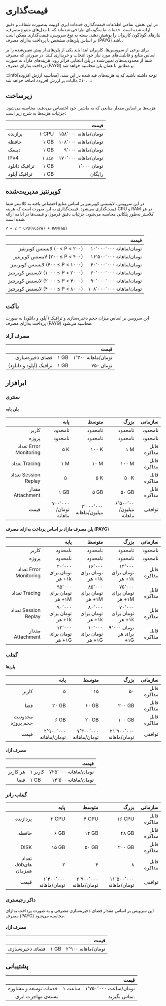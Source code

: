 # قیمت‌گذاری

در این بخش، تمامی اطلاعات قیمت‌گذاری خدمات ابری کوبیت به‌صورت شفاف و دقیق ارائه شده است. خدمات ما به‌گونه‌ای طراحی شده‌اند که با مدل‌های متنوع مصرف، نیازهای گوناگون کاربران را پوشش دهند. بسته به نوع سرویس، قیمت‌گذاری ممکن است بر اساس پلن‌های مشخص یا پرداخت به‌ازای مصرف (PAYG) باشد.

برای برخی از سرویس‌ها، کاربران ابتدا باید یکی از پلن‌های از پیش تعیین‌شده را بر اساس منابع و قابلیت‌های مورد نیاز خود انتخاب و خریداری کنند. در صورتی که مصرف شما از محدودیت‌های تعیین‌شده در پلن انتخابی فراتر رود، هزینه‌های مازاد به ‌صورت پرداخت به‌ازای مصرف (PAYG) و مطابق با همان پلن محاسبه خواهد شد.

:::info[محاسبه ارزش افزوده]
توجه داشته باشید که به هزینه‌های قید شده در این سند، ۱۰٪ مالیات بر ارزشِ افزوده اضافه خواهد شد.
:::

## زیرساخت

هزینه‌ها بر اساس مقدار منابعی که به ماشین خود اختصاص می‌دهید، محاسبه می‌شود. جزئیات هزینه‌ها به شرح زیر است:

|               |        |                 قیمت |
| ------------- | -----: | -------------------: |
| پرازنده       | ‎۱ CPU | ۱۵۸٬۰۰۰ تومان/ماهانه |
| حافظه         |  ‎۱ GB | ۱۰۸٬۰۰۰ تومان/ماهانه |
| دیسک          |  ‎۱ GB |   ۹٬۰۰۰ تومان/ماهانه |
| IPv4          |  ۱ عدد | ۱۷۰٬۰۰۰ تومان/ماهانه |
| ترافیک دانلود |  ‎۱ GB |          ۱٬۰۰۰ تومان |
| ترافیک آپلود  |  ‎۱ GB |               رایگان |

## کوبرنتیز مدیریت‌شده

در این سرویس، لایسنس کوبرنتیز بر اساس منابع اختصاص یافته به کلاستر شما قیمت‌گذاری می‌شود. قیمت‌گذاری به این صورت است که هزینه CPU و RAM در هر کلاستر به‌طور پلکانی محاسبه می‌شود. جزئیات دقیق فرمول و قیمت‌ها در ادامه ارائه شده است.

    P = 2 * CPU(vCore) + RAM(GB)

|                                    |                     قیمت |
| ---------------------------------: | -----------------------: |
|     لایسنس کوبرنتیز ‎(۰ < P < ۲۰۰) |  ۱۰٬۰۰۰٬۰۰۰ تومان/ماهانه |
|   لایسنس کوبرنتیز ‎(۲۰۰ ≤ P < ۴۰۰) |  ۱۶٬۵۰۰٬۰۰۰ تومان/ماهانه |
|  لایسنس کوبرنتیز ‎(۴۰۰ ≤ P < ۱۰۰۰) |  ۴۰٬۰۰۰٬۰۰۰ تومان/ماهانه |
| لایسنس کوبرنتیز ‎(۱۰۰۰ ≤ P < ۲۰۰۰) |  ۶۰٬۰۰۰٬۰۰۰ تومان/ماهانه |
| لایسنس کوبرنتیز ‎(۲۰۰۰ ≤ P < ۴۰۰۰) |  ۹۰٬۰۰۰٬۰۰۰ تومان/ماهانه |
| لایسنس کوبرنتیز ‎(۴۰۰۰ ≤ P < ۸۰۰۰) | ۱۰۸٬۰۰۰٬۰۰۰ تومان/ماهانه |

## باکت

این سرویس بر اساس میزان حجم ذخیره‌سازی و ترافیک (آپلود و دانلود) به صورت پرداخت به‌ازای مصرف (PAYG) محاسبه می‌شود.

### مصرف آزاد

|                         |       |               قیمت |
| ----------------------: | ----- | -----------------: |
|         فضای ذخیره‌سازی | ‎۱ GB | ۱٬۳۰۰ تومان/ماهانه |
| ترافیک (آپلود و دانلود) | ‎۱ GB |          ۷۵۰ تومان |

## ابرافزار

### سنتری

#### پلن پایه

|                        |                 پایه |                   متوسط |                   بزرگ |     سازمانی |
| ---------------------: | -------------------: | ----------------------: | ---------------------: | ----------: |
|                  کاربر |              نامحدود |                 نامحدود |                نامحدود |     نامحدود |
|                  پروژه |              نامحدود |                 نامحدود |                نامحدود |     نامحدود |
| تعداد Error Monitoring |                 ‎۵ K |                  ‎۱۰۰ K |                   ‎۱ M | قابل مذاکره |
|          تعداد Tracing |                 ‎۱ M |                   ‎۱۰ M |                 ‎۱۰۰ M | قابل مذاکره |
|   تعداد Session Replay |                   ۵۰ |                    ‎۵ K |                  ‎۵۰ K | قابل مذاکره |
|       مقدار Attachment |                ‎۱ GB |                   ‎۵ GB |                 ‎۵۰ GB | قابل مذاکره |
|                   قیمت | ۷۰۰٬۰۰۰ تومان/ماهانه | ۲٬۰۰۰٬۰۰۰ میلیون/ماهانه | ۶٬۵۰۰٬۰۰ میلیون/ماهانه |      توافقی |

#### پلن مصرف مازاد بر اساس پرداخت به‌ازای مصرف (PAYG)

|                        |                      پایه |                     متوسط |                      بزرگ |     سازمانی |
| ---------------------: | ------------------------: | ------------------------: | ------------------------: | ----------: |
|                  کاربر |                   نامحدود |                   نامحدود |                   نامحدود |     نامحدود |
|                  پروژه |                   نامحدود |                   نامحدود |                   نامحدود |     نامحدود |
| تعداد Error Monitoring | ۲۰٬۰۰۰ تومان برای هر ‎+۱k | ۱۶٬۰۰۰ تومان برای هر ‎+۱k | ۱۲٬۰۰۰ تومان برای هر ‎+۱k | قابل مذاکره |
|          تعداد Tracing | ۹۵٬۰۰۰ تومان برای هر ‎+۱M | ۸۵٬۰۰۰ تومان برای هر ‎+۱M | ۷۵٬۰۰۰ تومان برای هر ‎+۱M | قابل مذاکره |
|   تعداد Session Replay | ۹۰٬۰۰۰ تومان برای هر ‎+۱k | ۸۰٬۰۰۰ تومان برای هر ‎+۱k | ۷۰٬۰۰۰ تومان برای هر ‎+۱k | قابل مذاکره |
|       مقدار Attachment | ۱۲٬۰۰۰ تومان برای هر ‎+۱G | ۱۰٬۰۰۰ تومان برای هر ‎+۱G |  ۹٬۰۰۰ تومان برای هر ‎+۱G | قابل مذاکره |

### گیتلب

#### پلن‌ها

|                   |                   پایه |                  متوسط |                    بزرگ |     سازمانی |
| ----------------: | ---------------------: | ---------------------: | ----------------------: | ----------: |
|             کاربر |                      ۵ |                     ۱۵ |                      ۵۰ | قابل مذاکره |
|               فضا |                 ‎۲۰ GB |                 ‎۶۰ GB |                 ‎۲۰۰ GB | قابل مذاکره |
| محدودیت حجم پروژه |                  ‎۶ GB |                 ‎۲۰ GB |                 ‎۱۰۰ GB | قابل مذاکره |
|              قیمت | ۲٬۹۰۰٬۰۰۰ تومان/ماهانه | ۷٬۳۰۰٬۰۰۰ تومان/ماهانه | ۲۱٬۹۰۰٬۰۰۰ تومان/ماهانه |      توافقی |

#### مصرف آزاد

|          |          |                 قیمت |
| -------: | -------- | -------------------: |
| هر کاربر | ‎۱ کاربر | ۷۲۵٬۰۰۰ تومان/ماهانه |
|      فضا | ‎۱ GB    |  ۱۴٬۵۰۰ تومان/ماهانه |

### گیتلب رانر

|                     |                   پایه |                  متوسط |                    بزرگ |     سازمانی |
| ------------------: | ---------------------: | ---------------------: | ----------------------: | ----------: |
|            پردازنده |                 ‎۲ CPU |                 ‎۴ CPU |                 ‎۱۶ CPU | قابل مذاکره |
|               حافظه |                  ‎۶ GB |                 ‎۱۲ GB |                  ‎۴۸ GB | قابل مذاکره |
|                DISK |                 ‎۱۵ GB |                 ‎۵۰ GB |                 ‎۲۰۰ GB | قابل مذاکره |
| تعداد Jobهای همزمان |                      ۲ |                      ۴ |                       ۸ | قابل مذاکره |
|                قیمت | ۱٬۴۰۰٬۰۰۰ تومان/ماهانه | ۲٬۹۰۰٬۰۰۰ تومان/ماهانه | ۱۱٬۵۰۰٬۰۰۰ تومان/ماهانه |      توافقی |

### داکر رجیستری

این سرویس بر اساس مقدار فضای ذخیره‌سازی مصرفی و به صورت پرداخت به‌ازای مصرف (PAYG) محاسبه می‌شود.

#### مصرف آزاد

|                 |       |               قیمت |
| --------------: | ----- | -----------------: |
| فضای ذخیره‌سازی | ‎۱ GB | ۲٬۹۰۰ تومان/ماهانه |

## پشتیبانی

|                      |        |                 قیمت |
| -------------------: | ------ | -------------------: |
| خدمات توسعه و مشاوره | ۱ ساعت | ۱٬۷۵۰٬۰۰۰ تومان/ساعت |
|   بسته‌ی مهاجرت ابری |        |         تماس بگیرید. |

